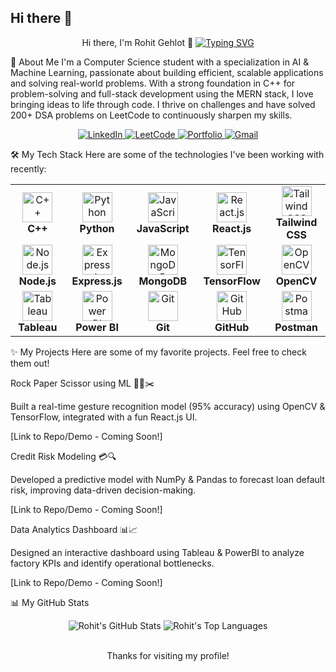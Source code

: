 ## Hi there 👋

<div align="center">

Hi there, I'm Rohit Gehlot 👋
<a href="https://git.io/typing-svg"><img src="https://www.google.com/search?q=https://readme-typing-svg.herokuapp.com%3Ffont%3DFira%2BCode%26size%3D25%26pause%3D1000%26color%3D00BFFF%26center%3Dtrue%26width%3D435%26lines%3DAspiring%2BSoftware%2BEngineer%3BMERN%2BStack%2BDeveloper%3BData%2B%2526%2BML%2BEnthusiast%3BAlways%2BLearning" alt="Typing SVG" /></a>

</div>

🚀 About Me
I'm a Computer Science student with a specialization in AI & Machine Learning, passionate about building efficient, scalable applications and solving real-world problems. With a strong foundation in C++ for problem-solving and full-stack development using the MERN stack, I love bringing ideas to life through code. I thrive on challenges and have solved 200+ DSA problems on LeetCode to continuously sharpen my skills.

<div align="center">
<a href="https://www.google.com/search?q=https://www.linkedin.com/in/rohit-web/" target="_blank">
<img src="https://www.google.com/search?q=https://img.shields.io/badge/LinkedIn-0077B5%3Fstyle%3Dfor-the-badge%26logo%3Dlinkedin%26logoColor%3Dwhite" alt="LinkedIn"/>
</a>
<a href="https://www.google.com/search?q=https://leetcode.com/rohit-web/" target="_blank">
<img src="https://www.google.com/search?q=https://img.shields.io/badge/LeetCode-FFA116%3Fstyle%3Dfor-the-badge%26logo%3DLeetCode%26logoColor%3Dblack" alt="LeetCode"/>
</a>
<a href="https://www.google.com/search?q=https://rohit-gehlot.netlify.app/" target="_blank">
<img src="https://img.shields.io/badge/Portfolio-255E63?style=for-the-badge&logo=About.me&logoColor=white" alt="Portfolio"/>
</a>
<a href="mailto:rohitgehlot5621@gmail.com">
<img src="https://img.shields.io/badge/Gmail-D14836?style=for-the-badge&logo=gmail&logoColor=white" alt="Gmail"/>
</a>
</div>

🛠️ My Tech Stack
Here are some of the technologies I've been working with recently:

<table width="100%">
<tr>
<td align="center" width="180">
<img src="https://www.google.com/search?q=https://skillicons.dev/icons%3Fi%3Dcpp" width="48" height="48" alt="C++" />
<br><strong>C++</strong>
</td>
<td align="center" width="180">
<img src="https://www.google.com/search?q=https://skillicons.dev/icons%3Fi%3Dpython" width="48" height="48" alt="Python" />
<br><strong>Python</strong>
</td>
<td align="center" width="180">
<img src="https://www.google.com/search?q=https://skillicons.dev/icons%3Fi%3Djs" width="48" height="48" alt="JavaScript" />
<br><strong>JavaScript</strong>
</td>
<td align="center" width="180">
<img src="https://www.google.com/search?q=https://skillicons.dev/icons%3Fi%3Dreact" width="48" height="48" alt="React.js" />
<br><strong>React.js</strong>
</td>
<td align="center" width="180">
<img src="https://www.google.com/search?q=https://skillicons.dev/icons%3Fi%3Dtailwind" width="48" height="48" alt="Tailwind CSS" />
<br><strong>Tailwind CSS</strong>
</td>
</tr>
<tr>
<td align="center" width="180">
<img src="https://www.google.com/search?q=https://skillicons.dev/icons%3Fi%3Dnodejs" width="48" height="48" alt="Node.js" />
<br><strong>Node.js</strong>
</td>
<td align="center" width="180">
<img src="https://www.google.com/search?q=https://skillicons.dev/icons%3Fi%3Dexpress" width="48" height="48" alt="Express.js" />
<br><strong>Express.js</strong>
</td>
<td align="center" width="180">
<img src="https://www.google.com/search?q=https://skillicons.dev/icons%3Fi%3Dmongodb" width="48" height="48" alt="MongoDB" />
<br><strong>MongoDB</strong>
</td>
<td align="center" width="180">
<img src="https://www.google.com/search?q=https://skillicons.dev/icons%3Fi%3Dtensorflow" width="48" height="48" alt="TensorFlow" />
<br><strong>TensorFlow</strong>
</td>
<td align="center" width="180">
<img src="https://www.google.com/search?q=https://skillicons.dev/icons%3Fi%3Dopencv" width="48" height="48" alt="OpenCV" />
<br><strong>OpenCV</strong>
</td>
</tr>
<tr>
<td align="center" width="180">
<img src="https://www.google.com/search?q=https://www.vectorlogo.zone/logos/tableau/tableau-icon.svg" width="48" height="48" alt="Tableau" />
<br><strong>Tableau</strong>
</td>
<td align="center" width="180">
<img src="https://www.google.com/search?q=https://www.vectorlogo.zone/logos/microsoft_powerbi/microsoft_powerbi-icon.svg" width="48" height="48" alt="Power BI" />
<br><strong>Power BI</strong>
</td>
<td align="center" width="180">
<img src="https://www.google.com/search?q=https://skillicons.dev/icons%3Fi%3Dgit" width="48" height="48" alt="Git" />
<br><strong>Git</strong>
</td>
<td align="center" width="180">
<img src="https://www.google.com/search?q=https://skillicons.dev/icons%3Fi%3Dgithub" width="48" height="48" alt="GitHub" />
<br><strong>GitHub</strong>
</td>
<td align="center" width="180">
<img src="https://www.google.com/search?q=https://skillicons.dev/icons%3Fi%3Dpostman" width="48" height="48" alt="Postman" />
<br><strong>Postman</strong>
</td>
</tr>
</table>

✨ My Projects
Here are some of my favorite projects. Feel free to check them out!

Rock Paper Scissor using ML 🤘📄✂️

Built a real-time gesture recognition model (95% accuracy) using OpenCV & TensorFlow, integrated with a fun React.js UI.

[Link to Repo/Demo - Coming Soon!]

Credit Risk Modeling 💳🔍

Developed a predictive model with NumPy & Pandas to forecast loan default risk, improving data-driven decision-making.

[Link to Repo/Demo - Coming Soon!]

Data Analytics Dashboard 📊📈

Designed an interactive dashboard using Tableau & PowerBI to analyze factory KPIs and identify operational bottlenecks.

[Link to Repo/Demo - Coming Soon!]

📊 My GitHub Stats
<div align="center">
<img src="https://www.google.com/search?q=https://github-readme-stats.vercel.app/api%3Fusername%3Drohit-web01%26show_icons%3Dtrue%26theme%3Dradical%26hide_border%3Dtrue%26count_private%3Dtrue" alt="Rohit's GitHub Stats" />
<img src="https://www.google.com/search?q=https://github-readme-stats.vercel.app/api/top-langs/%3Fusername%3Drohit-web01%26layout%3Dcompact%26theme%3Dradical%26hide_border%3Dtrue" alt="Rohit's Top Languages" />
</div>
<br>

<p align="center">
Thanks for visiting my profile!
</p><!--
**rohit-web01/rohit-web01** is a ✨ _special_ ✨ repository because its `README.md` (this file) appears on your GitHub profile.

Here are some ideas to get you started:

- 🔭 I’m currently working on ...
- 🌱 I’m currently learning ...
- 👯 I’m looking to collaborate on ...
- 🤔 I’m looking for help with ...
- 💬 Ask me about ...
- 📫 How to reach me: ...
- 😄 Pronouns: ...
- ⚡ Fun fact: ...
-->
